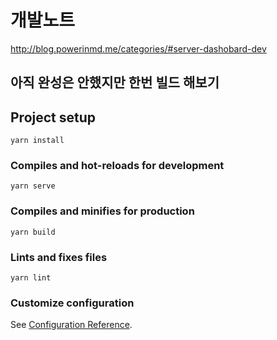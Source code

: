 # 개발노트
http://blog.powerinmd.me/categories/#server-dashobard-dev

## 아직 완성은 안했지만 한번 빌드 해보기
## Project setup
```
yarn install
```

### Compiles and hot-reloads for development
```
yarn serve
```

### Compiles and minifies for production
```
yarn build
```

### Lints and fixes files
```
yarn lint
```

### Customize configuration
See [Configuration Reference](https://cli.vuejs.org/config/).

